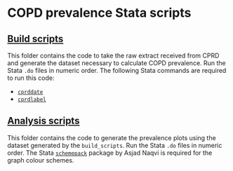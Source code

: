 # COPD prevalence Stata scripts

## [Build scripts](build_scripts/)
This folder contains the code to take the raw extract received from CPRD and generate the dataset necessary to calculate COPD prevalence. Run the Stata `.do` files in numeric order. The following Stata commands are required to run this code:
- [`cprddate`](https://github.com/pstone22/cprddate)
- [`cprdlabel`](https://github.com/pstone22/cprdlabel)

## [Analysis scripts](analysis_scripts/)
This folder contains the code to generate the prevalence plots using the dataset generated by the `build_scripts`. Run the Stata `.do` files in numeric order. The Stata [`schemepack`](https://github.com/asjadnaqvi/stata-schemepack) package by Asjad Naqvi is required for the graph colour schemes.
